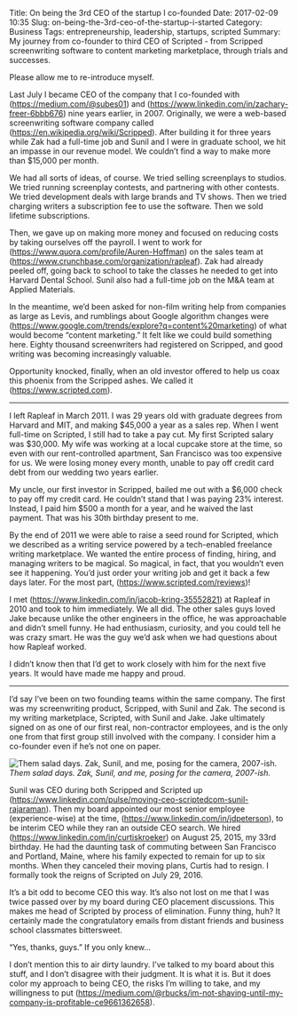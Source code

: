 Title: On being the 3rd CEO of the startup I co-founded
Date: 2017-02-09 10:35
Slug: on-being-the-3rd-ceo-of-the-startup-i-started
Category: Business
Tags: entrepreneurship, leadership, startups, scripted
Summary: My journey from co-founder to third CEO of Scripted - from Scripped screenwriting software to content marketing marketplace, through trials and successes.

Please allow me to re-introduce myself.

Last July I became CEO of the company that I co-founded with (https://medium.com/@subes01) and (https://www.linkedin.com/in/zachary-freer-6bbb676) nine years earlier, in 2007. Originally, we were a web-based screenwriting software company called (https://en.wikipedia.org/wiki/Scripped). After building it for three years while Zak had a full-time job and Sunil and I were in graduate school, we hit an impasse in our revenue model. We couldn’t find a way to make more than $15,000 per month.

We had all sorts of ideas, of course. We tried selling screenplays to studios. We tried running screenplay contests, and partnering with other contests. We tried development deals with large brands and TV shows. Then we tried charging writers a subscription fee to use the software. Then we sold lifetime subscriptions.

Then, we gave up on making more money and focused on reducing costs by taking ourselves off the payroll. I went to work for (https://www.quora.com/profile/Auren-Hoffman) on the sales team at (https://www.crunchbase.com/organization/rapleaf). Zak had already peeled off, going back to school to take the classes he needed to get into Harvard Dental School. Sunil also had a full-time job on the M&A team at Applied Materials.

In the meantime, we’d been asked for non-film writing help from companies as large as Levis, and rumblings about Google algorithm changes were (https://www.google.com/trends/explore?q=content%20marketing) of what would become “content marketing.” It felt like we could build something here. Eighty thousand screenwriters had registered on Scripped, and good writing was becoming increasingly valuable.

Opportunity knocked, finally, when an old investor offered to help us coax this phoenix from the Scripped ashes. We called it (https://www.scripted.com).

---

I left Rapleaf in March 2011. I was 29 years old with graduate degrees from Harvard and MIT, and making $45,000 a year as a sales rep. When I went full-time on Scripted, I still had to take a pay cut. My first Scripted salary was $30,000. My wife was working at a local cupcake store at the time, so even with our rent-controlled apartment, San Francisco was too expensive for us. We were losing money every month, unable to pay off credit card debt from our wedding two years earlier.

My uncle, our first investor in Scripped, bailed me out with a $6,000 check to pay off my credit card. He couldn’t stand that I was paying 23% interest. Instead, I paid him $500 a month for a year, and he waived the last payment. That was his 30th birthday present to me.

By the end of 2011 we were able to raise a seed round for Scripted, which we described as a writing service powered by a tech-enabled freelance writing marketplace. We wanted the entire process of finding, hiring, and managing writers to be magical. So magical, in fact, that you wouldn’t even see it happening. You’d just order your writing job and get it back a few days later. For the most part, (https://www.scripted.com/reviews)!

I met (https://www.linkedin.com/in/jacob-kring-35552821) at Rapleaf in 2010 and took to him immediately. We all did. The other sales guys loved Jake because unlike the other engineers in the office, he was approachable and didn’t smell funny. He had enthusiasm, curiosity, and you could tell he was crazy smart. He was the guy we’d ask when we had questions about how Rapleaf worked.

I didn’t know then that I’d get to work closely with him for the next five years. It would have made me happy and proud.

---

I’d say I’ve been on two founding teams within the same company. The first was my screenwriting product, Scripped, with Sunil and Zak. The second is my writing marketplace, Scripted, with Sunil and Jake. Jake ultimately signed on as one of our first real, non-contractor employees, and is the only one from that first group still involved with the company. I consider him a co-founder even if he’s not one on paper.

![Them salad days. Zak, Sunil, and me, posing for the camera, 2007-ish.]({static}/images/256eb-1ms6mjzjh3u4gssgeia-rhg.png)
*Them salad days. Zak, Sunil, and me, posing for the camera, 2007-ish.*

Sunil was CEO during both Scripped and Scripted up (https://www.linkedin.com/pulse/moving-ceo-scriptedcom-sunil-rajaraman). Then my board appointed our most senior employee (experience-wise) at the time, (https://www.linkedin.com/in/jdpeterson), to be interim CEO while they ran an outside CEO search. We hired (https://www.linkedin.com/in/curtiskroeker) on August 25, 2015, my 33rd birthday. He had the daunting task of commuting between San Francisco and Portland, Maine, where his family expected to remain for up to six months. When they canceled their moving plans, Curtis had to resign. I formally took the reigns of Scripted on July 29, 2016.

It’s a bit odd to become CEO this way. It’s also not lost on me that I was twice passed over by my board during CEO placement discussions. This makes me head of Scripted by process of elimination. Funny thing, huh? It certainly made the congratulatory emails from distant friends and business school classmates bittersweet.

“Yes, thanks, guys.” If you only knew…

I don’t mention this to air dirty laundry. I’ve talked to my board about this stuff, and I don’t disagree with their judgment. It is what it is. But it does color my approach to being CEO, the risks I’m willing to take, and my willingness to put (https://medium.com/@rbucks/im-not-shaving-until-my-company-is-profitable-ce9661362658).